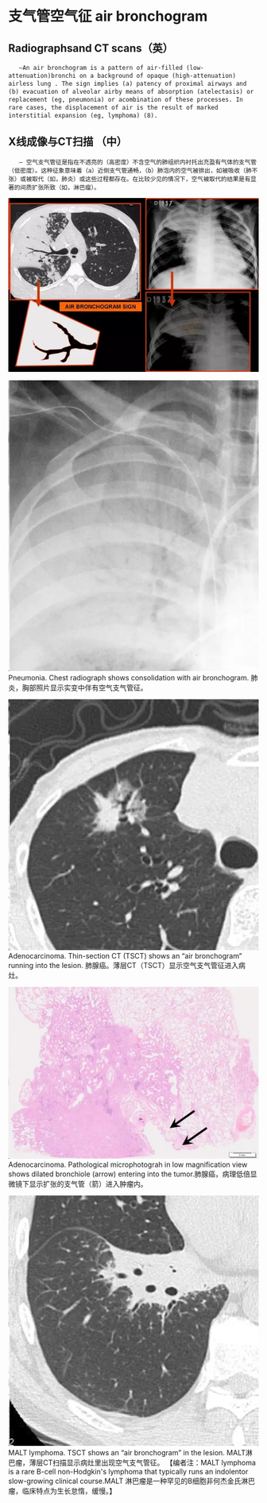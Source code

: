 # 支气管空气征 air bronchogram
## Radiographsand CT scans（英）
       —An air bronchogram is a pattern of air-filled (low-attenuation)bronchi on a background of opaque (high-attenuation) airless lung . The sign implies (a) patency of proximal airways and (b) evacuation of alveolar airby means of absorption (atelectasis) or replacement (eg, pneumonia) or acombination of these processes. In rare cases, the displacement of air is the result of marked interstitial expansion (eg, lymphoma) (8).
## X线成像与CT扫描 （中）
       — 空气支气管征是指在不透亮的（高密度）不含空气的肺组织内衬托出充盈有气体的支气管（低密度）。这种征象意味着（a）近侧支气管通畅，（b）肺泡内的空气被排出，如被吸收（肺不张）或被取代（如，肺炎）或这些过程都存在。在比较少见的情况下，空气被取代的结果是有显著的间质扩张所致（如，淋巴瘤）。

![](./_image/2017-04-29-06-16-07.jpg)

![](./_image/2017-04-29-06-16-16.jpg)
Pneumonia. Chest radiograph shows consolidation with air bronchogram. 肺炎，胸部照片显示实变中伴有空气支气管征。

![](./_image/2017-04-29-06-16-32.jpg)
Adenocarcinoma. Thin-section CT (TSCT) shows an “air bronchogram” running into the lesion. 肺腺癌。薄层CT（TSCT）显示空气支气管征进入病灶。

![](./_image/2017-04-29-06-16-45.jpg)
Adenocarcinoma. Pathological microphotograh in low magnification view shows dilated bronchiole (arrow) entering into the tumor.肺腺癌，病理低倍显微镜下显示扩张的支气管（箭）进入肿瘤内。

![](./_image/2017-04-29-06-17-10.jpg)
MALT lymphoma. TSCT shows an “air bronchogram” in the lesion. MALT淋巴瘤，薄层CT扫描显示病灶里出现空气支气管征。
【编者注：MALT lymphoma is a rare B-cell non-Hodgkin's lymphoma that typically runs an indolentor slow-growing clinical course.MALT 淋巴瘤是一种罕见的B细胞非何杰金氏淋巴瘤，临床特点为生长怠惰，缓慢。】
